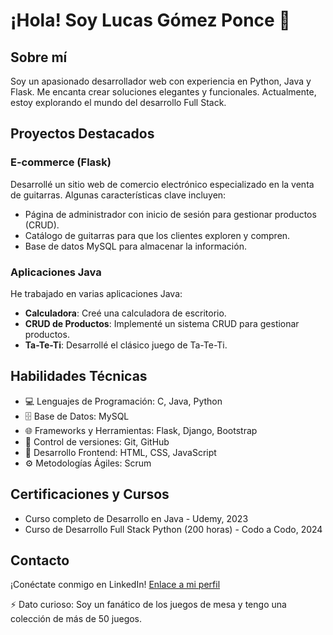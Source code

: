 # ¡Hola! Soy Lucas Gómez Ponce 👋

## Sobre mí
Soy un apasionado desarrollador web con experiencia en Python, Java y Flask. Me encanta crear soluciones elegantes y funcionales. Actualmente, estoy explorando el mundo del desarrollo Full Stack.

## Proyectos Destacados

### E-commerce (Flask)
Desarrollé un sitio web de comercio electrónico especializado en la venta de guitarras. Algunas características clave incluyen:

- Página de administrador con inicio de sesión para gestionar productos (CRUD).
- Catálogo de guitarras para que los clientes exploren y compren.
- Base de datos MySQL para almacenar la información.

### Aplicaciones Java
He trabajado en varias aplicaciones Java:


- **Calculadora**: Creé una calculadora de escritorio.
- **CRUD de Productos**: Implementé un sistema CRUD para gestionar productos.
- **Ta-Te-Ti**: Desarrollé el clásico juego de Ta-Te-Ti.

## Habilidades Técnicas
- 💻 Lenguajes de Programación: C, Java, Python
- 🗄️ Base de Datos: MySQL
- 🌐 Frameworks y Herramientas: Flask, Django, Bootstrap
- 📝 Control de versiones: Git, GitHub
- 🎨 Desarrollo Frontend: HTML, CSS, JavaScript
- ⚙️ Metodologías Ágiles: Scrum

## Certificaciones y Cursos
- Curso completo de Desarrollo en Java - Udemy, 2023
- Curso de Desarrollo Full Stack Python (200 horas) - Codo a Codo, 2024

## Contacto
¡Conéctate conmigo en LinkedIn! [Enlace a mi perfil](https://www.linkedin.com/in/lucas-gomez-ponce/)

⚡ Dato curioso: Soy un fanático de los juegos de mesa y tengo una colección de más de 50 juegos.

<!---
LucasGomezPonce/LucasGomezPonce is a ✨ special ✨ repository because its `README.md` (this file) appears on your GitHub profile.
You can click the Preview link to take a look at your changes.
--->
